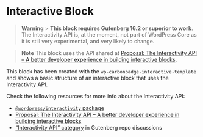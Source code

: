 # Interactive Block

> **Warning** > **This block requires Gutenberg 16.2 or superior to work**. The Interactivity API is, at the moment, not part of WordPress Core as it is still very experimental, and very likely to change.

> **Note**
> This block uses the API shared at [Proposal: The Interactivity API – A better developer experience in building interactive blocks](https://make.wordpress.org/core/2023/03/30/proposal-the-interactivity-api-a-better-developer-experience-in-building-interactive-blocks/).

This block has been created with the `wp-carbonbadge-interactive-template` and shows a basic structure of an interactive block that uses the Interactivity API.

Check the following resources for more info about the Interactivity API:

- [`@wordpress/interactivity` package](https://github.com/WordPress/gutenberg/blob/trunk/packages/interactivity/README.md)
- [Proposal: The Interactivity API – A better developer experience in building interactive blocks](https://make.wordpress.org/core/2023/03/30/proposal-the-interactivity-api-a-better-developer-experience-in-building-interactive-blocks/)
- [“Interactivity API” category](https://github.com/WordPress/gutenberg/discussions/categories/interactivity-api) in Gutenberg repo discussions
